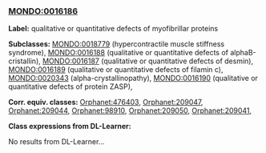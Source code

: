 
### [MONDO:0016186](http://purl.obolibrary.org/obo/MONDO_0016186)
**Label:** qualitative or quantitative defects of myofibrillar proteins

**Subclasses:** [MONDO:0018779](http://purl.obolibrary.org/obo/MONDO_0018779) (hypercontractile muscle stiffness syndrome), [MONDO:0016188](http://purl.obolibrary.org/obo/MONDO_0016188) (qualitative or quantitative defects of alphaB-cristallin), [MONDO:0016187](http://purl.obolibrary.org/obo/MONDO_0016187) (qualitative or quantitative defects of desmin), [MONDO:0016189](http://purl.obolibrary.org/obo/MONDO_0016189) (qualitative or quantitative defects of filamin c), [MONDO:0020343](http://purl.obolibrary.org/obo/MONDO_0020343) (alpha-crystallinopathy), [MONDO:0016190](http://purl.obolibrary.org/obo/MONDO_0016190) (qualitative or quantitative defects of protein ZASP), 

**Corr. equiv. classes:** [Orphanet:476403](http://www.orpha.net/ORDO/Orphanet_476403), [Orphanet:209047](http://www.orpha.net/ORDO/Orphanet_209047), [Orphanet:209044](http://www.orpha.net/ORDO/Orphanet_209044), [Orphanet:98910](http://www.orpha.net/ORDO/Orphanet_98910), [Orphanet:209050](http://www.orpha.net/ORDO/Orphanet_209050), [Orphanet:209041](http://www.orpha.net/ORDO/Orphanet_209041), 

**Class expressions from DL-Learner:**

No results from DL-Learner...




